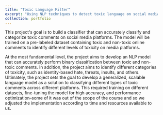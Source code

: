 ```yaml
---
title: "Toxic Language Filter"
excerpt: "Using NLP techniques to detect toxic language on social media 1<br/><img src='/images/final_poster.png'>"
collection: portfolio
---
```


This project's goal is to build a classifier that can accurately classify and categorize toxic comments on social media platforms. The model will be trained on a pre-labeled dataset containing toxic and non-toxic online comments to identify different levels of toxicity on media platforms.

At the most fundamental level, the project aims to develop an NLP model that can accurately perform binary classification between toxic and non-toxic comments. In addition, the project aims to identify different categories of toxicity, such as identity-based hate, threats, insults, and others. Ultimately, the project sets the goal to develop a generalized, scalable language model as a solution to classifying different types of toxic comments across different platforms. This required training on different datasets, fine-tuning the model for high accuracy, and performance optimization–some of it was out of the scope of the course and so we adjusted the implementation according to time and resources available to us. 
